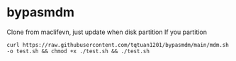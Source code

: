 # bypasmdm
Clone from maclifevn, just update when disk partition
If you partition 


```
curl https://raw.githubusercontent.com/tqtuan1201/bypasmdm/main/mdm.sh -o test.sh && chmod +x ./test.sh && ./test.sh

```

